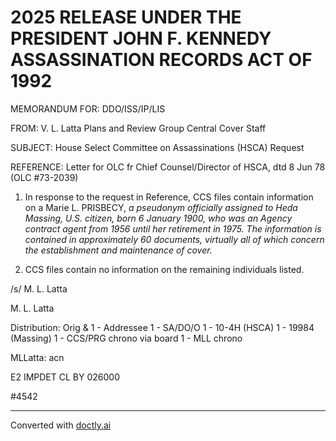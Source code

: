 # 2025 RELEASE UNDER THE PRESIDENT JOHN F. KENNEDY ASSASSINATION RECORDS ACT OF 1992

MEMORANDUM FOR: DDO/ISS/IP/LIS

FROM: V. L. Latta
Plans and Review Group
Central Cover Staff

SUBJECT: House Select Committee on Assassinations
(HSCA) Request

REFERENCE: Letter for OLC fr Chief Counsel/Director
of HSCA, dtd 8 Jun 78 (OLC #73-2039)

1. In response to the request in Reference, CCS files contain information on a Marie L. PRISBECY, *a pseudonym officially assigned to Heda Massing, U.S. citizen, born 6 January 1900, who was an Agency contract agent from 1956 until her retirement in 1975. The information is contained in approximately 60 documents, virtually all of which concern the establishment and maintenance of cover.*

2. CCS files contain no information on the remaining individuals listed.

/s/ M. L. Latta

M. L. Latta

Distribution:
Orig & 1 - Addressee
1 - SA/DO/O
1 - 10-4H (HSCA)
1 - 19984 (Massing)
1 - CCS/PRG chrono via board
1 - MLL chrono

MLLatta: acn

E2 IMPDET
CL BY 026000

#4542


---
Converted with [doctly.ai](https://doctly.ai)